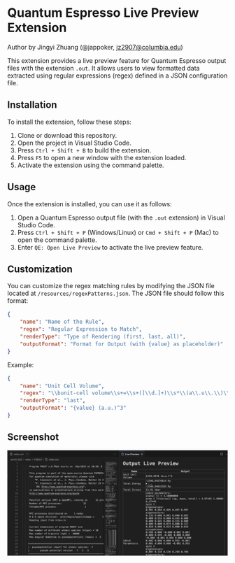 # Quantum Espresso Live Preview Extension

Author by Jingyi Zhuang (@jappoker, [jz2907@columbia.edu](mailto:jz2907@columbia.edu))

This extension provides a live preview feature for Quantum Espresso output files with the extension `.out`. It allows users to view formatted data extracted using regular expressions (regex) defined in a JSON configuration file.

## Installation

To install the extension, follow these steps:

1. Clone or download this repository.
2. Open the project in Visual Studio Code.
3. Press `Ctrl + Shift + B` to build the extension.
4. Press `F5` to open a new window with the extension loaded.
5. Activate the extension using the command palette.

## Usage

Once the extension is installed, you can use it as follows:

1. Open a Quantum Espresso output file (with the `.out` extension) in Visual Studio Code.
2. Press `Ctrl + Shift + P` (Windows/Linux) or `Cmd + Shift + P` (Mac) to open the command palette.
3. Enter `QE: Open Live Preview` to activate the live preview feature.

## Customization

You can customize the regex matching rules by modifying the JSON file located at `/resources/regexPatterns.json`. The JSON file should follow this format:

```json
{
    "name": "Name of the Rule",
    "regex": "Regular Expression to Match",
    "renderType": "Type of Rendering (first, last, all)",
    "outputFormat": "Format for Output (with {value} as placeholder)"
}
```

Example:

```json
{
    "name": "Unit Cell Volume",
    "regex": "\\bunit-cell volume\\s+=\\s+([\\d.]+)\\s*\\(a\\.u\\.\\)\\^3",
    "renderType": "last",
    "outputFormat": "{value} (a.u.)^3"
}
```

## Screenshot
![Screenshot](https://github.com/jappoker/vscode_quantum_espresso_io_highlight/blob/main/qe-preview/screenshot.png?raw=true)